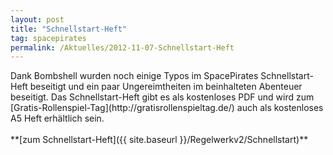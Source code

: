 ```yaml
---
layout: post
title: "Schnellstart-Heft"
tag: spacepirates
permalink: /Aktuelles/2012-11-07-Schnellstart-Heft
---
```


<p><img alt="" class="floatleft" src="{{ site.baseurl }}/assets/pics/spacepirates/titel/schnellstart-tn.png" />Dank Bombshell wurden noch einige Typos im SpacePirates Schnellstart-Heft beseitigt und ein paar Ungereimtheiten im beinhalteten Abenteuer beseitigt. Das Schnellstart-Heft gibt es als kostenloses PDF und wird zum [Gratis-Rollenspiel-Tag](http://gratisrollenspieltag.de/) auch als kostenloses A5 Heft erhältlich sein.<br/>
<br/>
**[zum Schnellstart-Heft]({{ site.baseurl }}/Regelwerkv2/Schnellstart)**</p>

